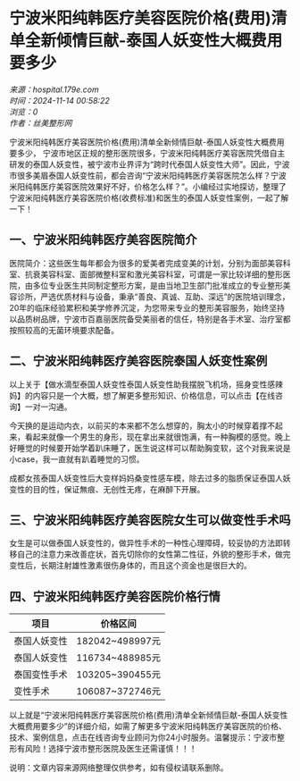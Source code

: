 # 宁波米阳纯韩医疗美容医院价格(费用)清单全新倾情巨献-泰国人妖变性大概费用要多少

_来源：hospital.179e.com_  
_时间：2024-11-14 00:58:22_  
_浏览：0_  
_作者：丝美整形网_

宁波米阳纯韩医疗美容医院价格(费用)清单全新倾情巨献-泰国人妖变性大概费用要多少， 宁波市地区正规的整形医院很多，宁波米阳纯韩医疗美容医院凭借自主研发的泰国人妖变性，被宁波市业界评为“跨时代泰国人妖变性大师”。因此，宁波市很多美眉泰国人妖变性前，都会咨询“宁波米阳纯韩医疗美容医院怎么样？宁波米阳纯韩医疗美容医院效果好不好，价格怎么样？”。小编经过实地探访，整理了宁波米阳纯韩医疗美容医院价格(收费标准)和医生的泰国人妖变性案例，一起了解一下！

## 一、宁波米阳纯韩医疗美容医院简介

医院简介：这些医生每年都会为很多的爱美者完成变美的计划，分别为面部美容科室、抗衰美容科室、面部微整科室和激光美容科室，可谓是一家比较详细的整形医院，由多位专业医生共同制定整形方案，是由当地卫生部门批准成立的专业整形美容诊所，严选优质材料与设备，秉承“善良、真诚、互助、深远”的医院培训理念，20年的临床经验累积和美学修养沉淀，为您带来专业的整形美容服务，始终坚持以品质树品牌，宁波市百嘉丽医院备受美丽者的信任，特别是各手术室、治疗室都按照较高的无菌环境要求配备。

## 二、宁波米阳纯韩医疗美容医院泰国人妖变性案例

以上关于【做水滴型泰国人妖变性泰国人妖变性助我摆脱飞机场，摇身变性感辣妈】的内容只是一个大概，想了解更多整形知识、价格信息，可以点击【在线咨询】一对一沟通。

今天换的是运动内衣，以前买的本来都不怎么想穿的，胸太小的时候穿着撑不起来，看起来就像一个男生的身形，现在拿出来就很饱满，有一种胸模的感觉。晚上好睡觉的时候要开始学着趴床睡了，医生说这样可以帮助胸变软，这个对我来说是小case，我一直就有趴着睡觉的习惯。

成都女孩泰国人妖变性后大变样妈妈桑变性感车模，除去过多的脂质保证泰国人妖变性的目的性，保证無痕、无创性无疼，在麻醉下开展。

## 三、宁波米阳纯韩医疗美容医院女生可以做变性手术吗

女生是可以做泰国人妖变性的，做异性手术的一种性心理障碍，较妥协的方法即转移自己的注意力来改善症状，首先切除你的女性第二性征，外貌的整形手术，做完变性后，长期注射雄性激素很伤身体的，而且这个资金也是很巨大的。

## 四、宁波米阳纯韩医疗美容医院价格行情

| 项目                | 价格区间          |
|---------------------|-------------------|
| 泰国人妖变性       | 182042~498997元   |
| 泰国人妖变性       | 116734~488985元   |
| 泰国变性手术       | 103205~390455元   |
| 变性手术           | 106087~372746元   |

以上就是“宁波米阳纯韩医疗美容医院价格(费用)清单全新倾情巨献-泰国人妖变性大概费用要多少”的详细介绍，如需了解更多宁波米阳纯韩医疗美容医院的价格、技术、案例信息，点击在线咨询专业顾问为你24小时服务。温馨提示：宁波市整形有风险！选择宁波市整形医院及医生还需谨慎！！！

说明：文章内容来源网络整理仅供参考，如有侵权请联系删除。
